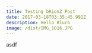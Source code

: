 ```yaml
---
title: Testing bRionZ Post
date: 2017-03-18T03:35:45.991Z
description: Hello Blurb
image: /dist/IMG_1016.JPG
---
```


asdf